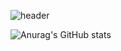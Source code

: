 ![header](https://capsule-render.vercel.app/api?type=slice&color=auto&height=150#&section=header&text=Welcome!%20I'm%20Yoon%20Johyun&fontSize=30&rotate=15desc=Desc&descSize=30)

![Anurag's GitHub stats](https://github-readme-stats.vercel.app/api?username=porory415&show_icons=true&theme=radical)

